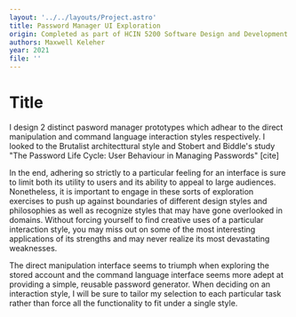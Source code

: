```yaml
---
layout: '../../layouts/Project.astro'
title: Password Manager UI Exploration
origin: Completed as part of HCIN 5200 Software Design and Development
authors: Maxwell Keleher
year: 2021
file: ''
---
```

# Title 

I design 2 distinct pasword manager prototypes which adhear to the direct manipulation and command language interaction styles respectively. I looked to the Brutalist architecttural style and Stobert and Biddle's study \"The Password Life Cycle: User Behaviour in Managing Passwords\" \[cite\]

In the end, adhering so strictly to a particular feeling for an interface is sure to limit both its utility to users and its ability to appeal to large audiences. Nonetheless, it is important to engage in these sorts of exploration exercises to push up against boundaries of different design styles and philosophies as well as recognize styles that may have gone overlooked in domains. Without forcing yourself to find creative uses of a particular interaction style, you may miss out on some of the most interesting applications of its strengths and may never realize its most devastating weaknesses. 

The direct manipulation interface seems to triumph when exploring the stored account and the command language interface seems more adept at providing a simple, reusable password generator. When deciding on an interaction style, I will be sure to tailor my selection to each particular task rather than force all the functionality to fit under a single style. 